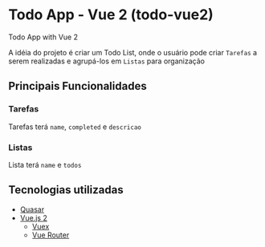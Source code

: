# Todo App - Vue 2 (todo-vue2)

Todo App with Vue 2

A idéia do projeto é criar um Todo List, onde o usuário pode criar `Tarefas` a serem realizadas e agrupá-los em `Listas` para organização

## Principais Funcionalidades
### Tarefas
Tarefas terá `name`, `completed` e `descricao`

### Listas
Lista terá `name` e `todos`

## Tecnologias utilizadas
- [Quasar](https://quasar.dev/)
- [Vue.js 2](https://vuejs.org/)
  - [Vuex](https://vuex.vuejs.org/)
  - [Vue Router](https://router.vuejs.org/)
